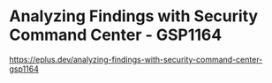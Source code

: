 # Analyzing Findings with Security Command Center - GSP1164

<https://eplus.dev/analyzing-findings-with-security-command-center-gsp1164>